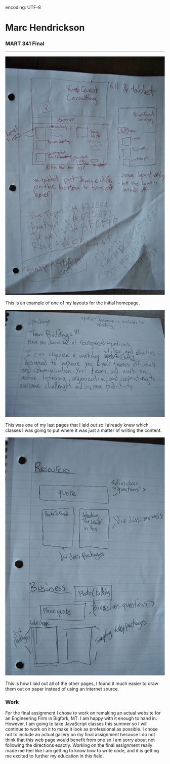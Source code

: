 encoding: UTF-8
 
# Marc Hendrickson
### MART 341 Final

---
![](style/img/home.jpg)

This is an example of one of my layouts for the initial homepage.

![](style/img/team-building.jpg)

This was one of my last pages that I laid out so I already knew which classes I was going to put where it was just a matter of writing the content.

![](style/img/resources.jpg)

This is how I laid out all of the other pages, I found it much easier to draw them out on paper instead of using an internet source.

### Work

For the final assignment I chose to work on remaking an actual website for an Engineering Firm in Bigfork, MT. I am happy with it enough to hand in. However, I am going to take JavaScript classes this summer so I will continue to work on it to make it look as professional as possible. I chose not to include an actual gallery on my final assignment because I do not think that this web page would benefit from one so I am sorry about not following the directions exactly. Working on the final assignment really made me feel like I am getting to know how to write code, and it is getting me excited to further my education in this field.


 
